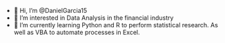 - 👋 Hi, I’m @DanielGarcia15
- 👀 I’m interested in Data Analysis in the financial industry
- 🌱 I’m currently learning Python and R to perform statistical research. As well as VBA to automate processes in Excel.
